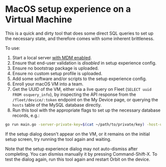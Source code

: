 # MacOS setup experience on a Virtual Machine

This is a quick and dirty tool that does some direct SQL queries to set up the necessary state, and therefore comes with some inherent brittleness. 

To use:

1. Start a local server [with MDM enabled](https://github.com/fleetdm/fleet/blob/main/docs/Contributing/getting-started/testing-and-local-development.md#mdm-setup-and-testing).
2. Ensure that end-user validation is _disabled_ in setup experience config.
3. Ensure no bootstrap package is uploaded.
4. Ensure no custom setup profile is uploaded.
5. Add some software and/or scripts to the setup experience config.
6. Enroll your macOS VM into a team. 
7. Get the UUID of the VM, either via a live query on Fleet (`SELECT uuid FROM osquery_info`), by inspecting the API response from the `/fleet/device/:token` endpoint on the My Device page, or querying the `hosts` table of the MySQL database directly.
7. Run this tool with the appropriate flags to set up the necessary database records, e.g.:

```bash
go run main.go -server-private-key=$(cat ~/path/to/private/key) -host-uuid="your-enrolled-host-uuid"
```

If the setup dialog doesn't appear on the VM, or it remains on the initial setup screen, try running the tool again and waiting.

Note that the setup experience dialog may not auto-dismiss after completing. You can dismiss manually it by pressing Command-Shift-X. To test the dialog again, run this tool again and restart Orbit on the device.
